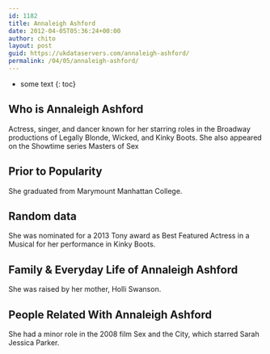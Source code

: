 ```yaml
---
id: 1182
title: Annaleigh Ashford
date: 2012-04-05T05:36:24+00:00
author: chito
layout: post
guid: https://ukdataservers.com/annaleigh-ashford/
permalink: /04/05/annaleigh-ashford/
---
```


* some text
{: toc}


## Who is  Annaleigh Ashford
                  
                  
                  
Actress, singer, and dancer known for her starring roles in the Broadway productions of Legally Blonde, Wicked, and Kinky Boots. She also appeared on the Showtime series Masters of Sex 
                  
                
                
                
## Prior to Popularity 
                  
                  
                  
She graduated from Marymount Manhattan College.
                  
                
                
                
## Random data 
                  
                  
                  
She was nominated for a 2013 Tony award as Best Featured Actress in a Musical for her performance in Kinky Boots.
                  
                
                
                
## Family & Everyday Life of Annaleigh Ashford
                  
                  
                  
She was raised by her mother, Holli Swanson.
                  
                
                
                
## People Related With  Annaleigh Ashford
                  
                  
                  
She had a minor role in the 2008 film Sex and the City, which starred Sarah Jessica Parker.
                  
                
              
            
          
          
          
    
    
  
